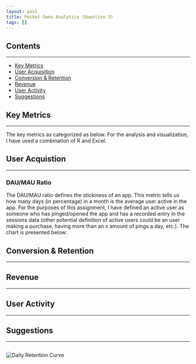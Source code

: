 ```yaml
---
layout: post
title: Pocket Gems Analytics (Question 3)
tags: []
---
```


## Contents
---

* [Key Metrics](#key-metrics)
* [User Acquisition](#user-acquisition)
* [Conversion & Retention](#conversion-retention)
* [Revenue](#revenue)
* [User Activity](#user-activity)
* [Suggestions](#suggestions)


## Key Metrics
---

The key metrics as categorized as below. For the analysis and visualization, I have used a combination of R and Excel.


## User Acquistion
---

### DAU/MAU Ratio

The DAU/MAU ratio defines the stickiness of an app. This metric tells us how many days (in percentage) in a month is the average user active in the app. For the purposes of this assignment, I have defined an active user as someone who has pinged/opened the app and has a recorded entry in the sessions data (other potential definition of active users could be an user making a purchase, having more than an x amount of pings a day, etc.). The chart is presented below:



## Conversion & Retention
---

## Revenue
---

## User Activity
---

## Suggestions
---

~~~ r
~~~


![Daily Retention Curve](/data-analysis/assets/grly-retention-curve.png)

